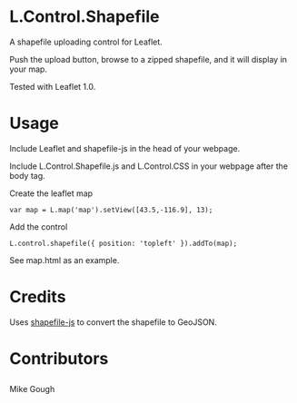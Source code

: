 # L.Control.Shapefile
A shapefile uploading control for Leaflet.<p>
Push the upload button, browse to a zipped shapefile, and it will display in your map. <p>
Tested with Leaflet 1.0. 

# Usage
Include Leaflet and shapefile-js in the head of your webpage.<p>
Include L.Control.Shapefile.js and L.Control.CSS in your webpage after the body tag.<p>
Create the leaflet map<p>
```
var map = L.map('map').setView([43.5,-116.9], 13);
```

Add the control<p>

```
L.control.shapefile({ position: 'topleft' }).addTo(map);
```
See map.html as an example.

# Credits
Uses <a href="https://github.com/calvinmetcalf/shapefile-js">shapefile-js</a> to convert the shapefile to GeoJSON.<p>
# Contributors<p>
Mike Gough<p>
